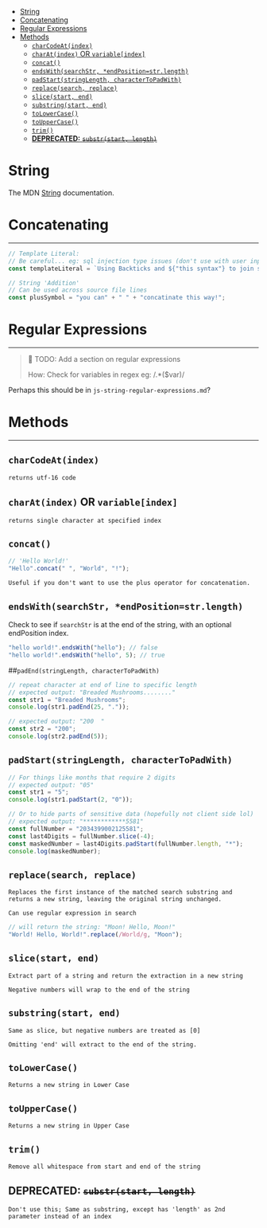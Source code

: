 - [String](#string)
- [Concatenating](#concatenating)
- [Regular Expressions](#regular-expressions)
- [Methods](#methods)
  - [`charCodeAt(index)`](#charcodeatindex)
  - [`charAt(index)` OR `variable[index]`](#charatindex-or-variableindex)
  - [`concat()`](#concat)
  - [`endsWith(searchStr, *endPosition=str.length)`](#endswithsearchstr-endpositionstrlength)
  - [`padStart(stringLength, characterToPadWith)`](#padstartstringlength-charactertopadwith)
  - [`replace(search, replace)`](#replacesearch-replace)
  - [`slice(start, end)`](#slicestart-end)
  - [`substring(start, end)`](#substringstart-end)
  - [`toLowerCase()`](#tolowercase)
  - [`toUpperCase()`](#touppercase)
  - [`trim()`](#trim)
  - [**DEPRECATED:** ~~`substr(start, length)`~~](#deprecated-substrstart-length)

# String

The MDN [String](https://developer.mozilla.org/en-US/docs/Web/JavaScript/Reference/Global_Objects/String) documentation.

# Concatenating

---

```js
// Template Literal:
// Be careful... eg: sql injection type issues (don't use with user input)
const templateLiteral = `Using Backticks and ${"this syntax"} to join strings`;

// String 'Addition'
// Can be used across source file lines
const plusSymbol = "you can" + " " + "concatinate this way!";
```

# Regular Expressions

---

> 🚧 TODO: Add a section on regular expressions
>
> How: Check for variables in regex eg: /.\*($var)/

Perhaps this should be in `js-string-regular-expressions.md`?

# Methods

---

## `charCodeAt(index)`

    returns utf-16 code

## `charAt(index)` OR `variable[index]`

    returns single character at specified index

## `concat()`

```js
// 'Hello World!'
"Hello".concat(" ", "World", "!");
```

    Useful if you don't want to use the plus operator for concatenation.

## `endsWith(searchStr, *endPosition=str.length)`

Check to see if `searchStr` is at the end of the string, with an optional endPosition index.

```js
"hello world!".endsWith("hello"); // false
"hello world!".endsWith("hello", 5); // true
```

##`padEnd(stringLength, characterToPadWith)`

```js
// repeat character at end of line to specific length
// expected output: "Breaded Mushrooms........"
const str1 = "Breaded Mushrooms";
console.log(str1.padEnd(25, "."));

// expected output: "200  "
const str2 = "200";
console.log(str2.padEnd(5));
```

## `padStart(stringLength, characterToPadWith)`

```js
// For things like months that require 2 digits
// expected output: "05"
const str1 = "5";
console.log(str1.padStart(2, "0"));

// Or to hide parts of sensitive data (hopefully not client side lol)
// expected output: "************5581"
const fullNumber = "2034399002125581";
const last4Digits = fullNumber.slice(-4);
const maskedNumber = last4Digits.padStart(fullNumber.length, "*");
console.log(maskedNumber);
```

## `replace(search, replace)`

    Replaces the first instance of the matched search substring and returns a new string, leaving the original string unchanged.

    Can use regular expression in search

```js
// will return the string: "Moon! Hello, Moon!"
"World! Hello, World!".replace(/World/g, "Moon");
```

## `slice(start, end)`

    Extract part of a string and return the extraction in a new string

    Negative numbers will wrap to the end of the string

## `substring(start, end)`

    Same as slice, but negative numbers are treated as [0]

    Omitting 'end' will extract to the end of the string.

## `toLowerCase()`

    Returns a new string in Lower Case

## `toUpperCase()`

    Returns a new string in Upper Case

## `trim()`

    Remove all whitespace from start and end of the string

## **DEPRECATED:** ~~`substr(start, length)`~~

    Don't use this; Same as substring, except has 'length' as 2nd parameter instead of an index
